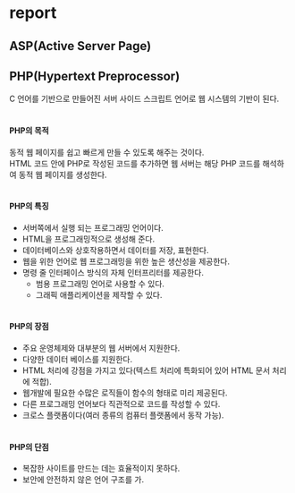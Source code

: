# report


## ASP(Active Server Page)





## PHP(Hypertext Preprocessor)
C 언어를 기반으로 만들어진 서버 사이드 스크립트 언어로 웹 시스템의 기반이 된다. </br>
</br>

#### PHP의 목적
동적 웹 페이지를 쉽고 빠르게 만들 수 있도록 해주는 것이다.</br>
HTML 코드 안에 PHP로 작성된 코드를 추가하면 웹 서버는 해당 PHP 코드를 해석하여 동적 웹 페이지를 생성한다.</br></br>

#### PHP의 특징
* 서버쪽에서 실행 되는 프로그래밍 언어이다.
* HTML을 프로그래밍적으로 생성해 준다. 
* 데이터베이스와 상호작용하면서 데이터를 저장, 표현한다. 
* 웹을 위한 언어로 웹 프로그래밍을 위한 높은 생산성을 제공한다. 
* 명령 줄 인터페이스 방식의 자체 인터프리터를 제공한다.</br>
    + 범용 프로그래밍 언어로 사용할 수 있다.</br>
    + 그래픽 애플리케이션을 제작할 수 있다.</br></br>
      
#### PHP의 장점
* 주요 운영체제와 대부분의 웹 서버에서 지원한다.  
* 다양한 데이터 베이스를 지원한다. 
* HTML 처리에 강점을 가지고 있다(텍스트 처리에 특화되어 있어 HTML 문서 처리에 적합). 
* 웹개발에 필요한 수많은 로직들이 함수의 형태로 미리 제공된다.
* 다른 프로그래밍 언어보다 직관적으로 코드를 작성할 수 있다. 
* 크로스 플랫폼이다(여러 종류의 컴퓨터 플랫폼에서 동작 가능). <br><br>

#### PHP의 단점
* 복잡한 사이트를 만드는 데는 효율적이지 못하다. 
* 보안에 안전하지 않은 언어 구조를 가.
